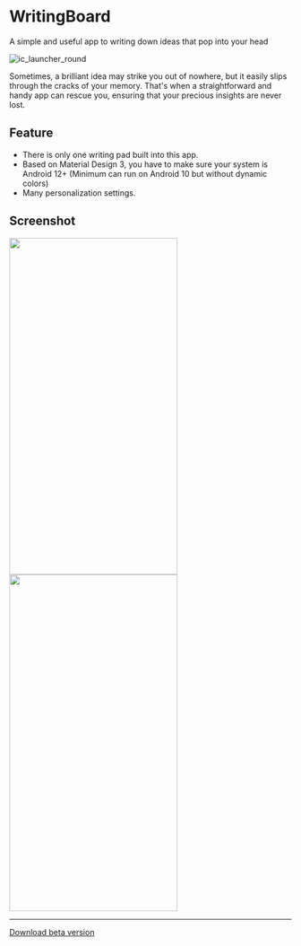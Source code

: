 # WritingBoard
A simple and useful app to writing down ideas that pop into your head

![ic_launcher_round](https://github.com/Z-Siqi/WritingBoard/assets/77391690/7950a876-61a0-4a42-b14f-d336429fa433)


Sometimes, a brilliant idea may strike you out of nowhere, but it easily slips through the cracks of your memory. That's when a straightforward and handy app can rescue you, ensuring that your precious insights are never lost.

## Feature

* There is only one writing pad built into this app.
* Based on Material Design 3, you have to make sure your system is Android 12+ (Minimum can run on Android 10 but without dynamic colors)
* Many personalization settings.

## Screenshot

<img src="https://github.com/Z-Siqi/WritingBoard/assets/77391690/9884cc5c-f260-44b9-a4c5-dc09b303778e" width="300" height="600">

<img src="https://github.com/Z-Siqi/WritingBoard/assets/77391690/1e5ea6e6-186a-4f63-b057-6802944f01c7" width="300" height="600">

****

[Download beta version](https://github.com/Z-Siqi/WritingBoard/raw/master/app/release/app-release.apk)
